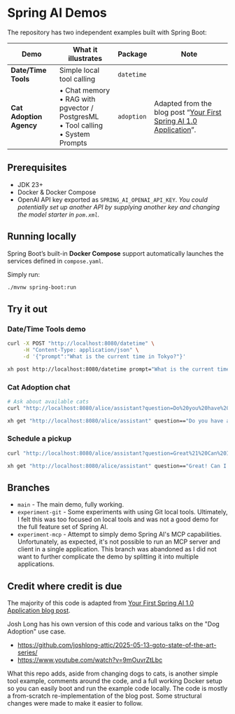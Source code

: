 # Spring AI Demos

The repository has two independent examples built with Spring Boot:

| Demo                    | What it illustrates                                                                     | Package    | Note                                                                                                                            |
|-------------------------|-----------------------------------------------------------------------------------------|------------|---------------------------------------------------------------------------------------------------------------------------------|
| **Date/Time Tools**     | Simple local tool calling                                                               | `datetime` |                                                                                                                                 |
| **Cat Adoption Agency** | • Chat memory<br>• RAG with pgvector / PostgresML<br>• Tool calling<br>• System Prompts | `adoption` | Adapted from the blog post  “[Your First Spring AI 1.0 Application](https://spring.io/blog/2025/05/20/your-first-spring-ai-1)”. |

## Prerequisites

* JDK 23+
* Docker & Docker Compose
* OpenAI API key exported as `SPRING_AI_OPENAI_API_KEY`. *You could potentially set up another API by supplying another
  key and changing the model starter in `pom.xml`.*

## Running locally

Spring Boot’s built-in **Docker Compose** support automatically
launches the services defined in `compose.yaml`.

Simply run:

```bash
./mvnw spring-boot:run
```

## Try it out

### Date/Time Tools demo

```bash
curl -X POST "http://localhost:8080/datetime" \
     -H "Content-Type: application/json" \
     -d '{"prompt":"What is the current time in Tokyo?"}'
```

```bash
xh post http://localhost:8080/datetime prompt="What is the current time in Tokyo?"
```

### Cat Adoption chat

```bash
# Ask about available cats
curl "http://localhost:8080/alice/assistant?question=Do%20you%20have%20any%20playful%20cats%3F"
```

```bash
xh get "http://localhost:8080/alice/assistant" question=="Do you have any playful cats?"
```

### Schedule a pickup

```bash
curl "http://localhost:8080/alice/assistant?question=Great%21%20Can%20I%20schedule%20to%20pick%20up%20Luna%20tomorrow%3F"
```

```bash
xh get "http://localhost:8080/alice/assistant" question=="Great! Can I schedule to pick up Luna tomorrow?"
```

## Branches

* `main` - The main demo, fully working.
* `experiment-git` - Some experiments with using Git local tools. Ultimately, I felt this was too focused on local tools
and was not a good demo for the full feature set of Spring AI.
* `experiment-mcp` - Attempt to simply demo Spring AI's MCP capabilities. Unfortunately, as expected, it's not
possible to run an MCP server and client in a single application. This branch was abandoned as I did not want to
further complicate the demo by splitting it into multiple applications.

## Credit where credit is due

The majority of this code is adapted
from [Your First Spring AI 1.0 Application blog post](https://spring.io/blog/2025/05/20/your-first-spring-ai-1).

Josh Long has his own version of this code and various talks on the "Dog Adoption" use case.

- https://github.com/joshlong-attic/2025-05-13-goto-state-of-the-art-series/
- https://www.youtube.com/watch?v=9mOuvrZtLbc

What this repo adds, aside from changing dogs to cats, is another simple tool example, comments around the code, and a
full working Docker setup so you can easily boot and run the example code locally. The code is mostly a from-scratch
re-implementation of the blog post. Some structural changes were made to make it easier to follow.
